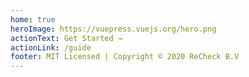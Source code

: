 ```yaml
---
home: true
heroImage: https://vuepress.vuejs.org/hero.png
actionText: Get Started →
actionLink: /guide
footer: MIT Licensed | Copyright © 2020 ReCheck B.V
---
```

